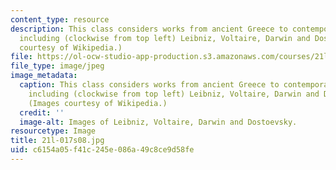 ```yaml
---
content_type: resource
description: This class considers works from ancient Greece to contemporary authors,
  including (clockwise from top left) Leibniz, Voltaire, Darwin and Dostoevsky. (Images
  courtesy of Wikipedia.)
file: https://ol-ocw-studio-app-production.s3.amazonaws.com/courses/21l-017-the-art-of-the-probable-literature-and-probability-spring-2008/c6154a05f41c245e086a49c8ce9d58fe_21l-017s08.jpg
file_type: image/jpeg
image_metadata:
  caption: This class considers works from ancient Greece to contemporary authors,
    including (clockwise from top left) Leibniz, Voltaire, Darwin and Dostoevsky.
    (Images courtesy of Wikipedia.)
  credit: ''
  image-alt: Images of Leibniz, Voltaire, Darwin and Dostoevsky.
resourcetype: Image
title: 21l-017s08.jpg
uid: c6154a05-f41c-245e-086a-49c8ce9d58fe
---
```

